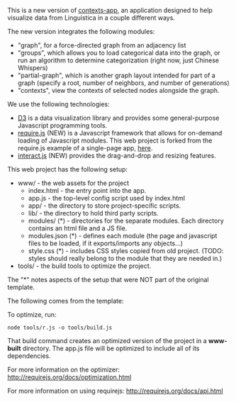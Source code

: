 This is a new version of [contexts-app](http://rcc-uchicago.github.io/ling-viz/contexts-app/), an
application designed to help visualize data from Linguistica in a couple different ways.

The new version integrates the following modules:

* "graph", for a force-directed graph from an adjacency list
* "groups", which allows you to load categorical data into the graph, or run an algorithm to
determine categorization (right now, just Chinese Whispers)
* "partial-graph", which is another graph layout intended for part of a graph (specify a root, number of neighbors, and number of generations)
* "contexts", view the contexts of selected nodes alongside the graph.

We use the following technologies:

* [D3](http://d3js.org) is a data visualization library and provides some general-purpose Javascript programming tools.
* [require.js](http://requirejs.org) (NEW) is a Javascript framework that allows for on-demand loading of Javascript modules. This web project is forked from the require.js example of a single-page app, [here](https://github.com/volojs/create-template).
* [interact.js](http://interactjs.io) (NEW) provides the drag-and-drop and resizing features.

This web project has the following setup:

* www/ - the web assets for the project
    * index.html - the entry point into the app.
    * app.js - the top-level config script used by index.html
    * app/ - the directory to store project-specific scripts.
    * lib/ - the directory to hold third party scripts.
    * modules/ (\*) - directories for the separate modules. Each directory contains an html file and a JS file.
    * modules.json (\*) - defines each module (the page and javascript files to be loaded, if it exports/imports any objects...)
    * style.css (\*) - includes CSS styles copied from old project. (TODO: styles should really belong to the module that they are needed in.)
* tools/ - the build tools to optimize the project.

The "\*" notes aspects of the setup that were NOT part of the original template.

The following comes from the template:

To optimize, run:

    node tools/r.js -o tools/build.js

That build command creates an optimized version of the project in a
**www-built** directory. The app.js file will be optimized to include
all of its dependencies.

For more information on the optimizer:
http://requirejs.org/docs/optimization.html

For more information on using requirejs:
http://requirejs.org/docs/api.html
